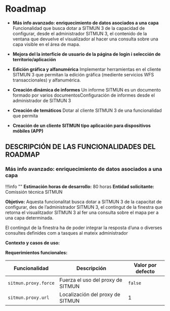 # Roadmap

- **Más info avanzado: enriquecimiento de datos asociados a una capa**
Funcionalidad que busca dotar a SITMUN 3 de la capacidad de configurar, desde el administrador SITMUN 3, el contenido de la ventana que devuelve el visualizador al hacer una consulta sobre una capa visible en el área de mapa.

- **Mejora del la interficie de usuario de la página de login i selección de territorio/aplicación**  

- **Edición gráfica y alfanumérica**
Implementar herramientas en el cliente SITMUN 3 que permitan la edición gráfica (mediente servicios WFS transaccionales) y alfanumérica.

- **Creación dinámica de informes**
Un informe SITMUN es un documento formado por varios documentosConfiguración de informes desde el administrador de SITMUN 3 

- **Creación de temáticos**
Dotar al cliente SITMUN 3 de una funcionalidad que permita

- **Creación de un cliente SITMUN tipo aplicación para dispositivos móbiles (APP)**




## DESCRIPCIÓN DE LAS FUNCIONALIDADES DEL ROADMAP

### **Más info avanzado: enriquecimiento de datos asociados a una capa**
!!!info ""
**Estimación horas de desarrollo:**  80 horas              **Entidad solicitante:** Comissión técnica SITMUN

**Objetivo:**
Aquesta funcionalitat busca dotar a SITMUN 3 de la capacitat de configurar, des de l’administrador SITMUN 3, el contingut de la finestra que retorna el visualitzador SITMUN 3 al fer una consulta sobre el mapa per a una capa determinada. 

El contingut de la finestra ha de poder integrar la resposta d’una o diverses consultes definides com a tasques al mateix administrador

**Contexto y casos de uso:**



**Requerimientos funcionales:**

| Funcionalidad            | Descripción                            | Valor por defecto           |
|--------------------------|----------------------------------------|-----------------------------|
| `sitmun.proxy.force`     | Fuerza el uso del proxy de SITMUN      | `false`                     |
| `sitmun.proxy.url`       | Localización del proxy de SITMUN       |                             1|


